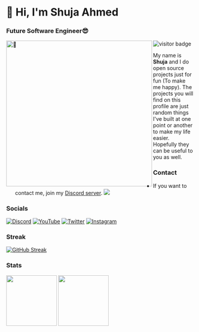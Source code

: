 <!--
**Shuja-Ahmed-Official/Shuja-Ahmed-Official** is a ✨ _special_ ✨ repository because its `README.md` (this file) appears on your GitHub profile.

Here are some ideas to get you started:

- 🔭 I’m currently working on ...
- 🌱 I’m currently learning ...
- 👯 I’m looking to collaborate on ...
- 🤔 I’m looking for help with ...
- 💬 Ask me about ...
- 📫 How to reach me: ...
- 😄 Pronouns: ...
- ⚡ Fun fact: ...
-->
# 👋 Hi, I'm Shuja Ahmed
### Future Software Engineer😎
![visitor badge](https://visitor-badge.glitch.me/badge?page_id=Shuja-Ahmed-Official.visitor-badge)
[<img align="left" width="390" alt="🦑" src="https://gist.githubusercontent.com/Shuja-Ahmed-Official/3c6eaedf50273adfb7a510822672f570/raw/general.svg">](#)

My name is **Shuja** and I do open source projects just for fun (To make me happy).
The projects you will find on this profile are just random things I've built at one point or another to make my life easier.
Hopefully they can be useful to you as well.

### Contact
- If you want to contact me, join my [Discord server](https://discord.gg/9mjwNGJHWH).
![](https://dcbadge.vercel.app/api/shield/754742219587584080)

### Socials
[![Discord](https://img.shields.io/badge/discord-5865F2?style=for-the-badge&logo=discord&logoColor=white)](https://discord.gg/9mjwNGJHWH)
[![YouTube](https://img.shields.io/badge/youtube-FF0000?style=for-the-badge&logo=youtube&logoColor=white)](https://youtube.com/@ShujaPlays)
[![Twitter](https://img.shields.io/badge/twitter-1DA1F2?style=for-the-badge&logo=twitter&logoColor=white)](https://twitter.com/Shuja__Ahmed)
[![Instagram](https://img.shields.io/badge/instagram-9F358B?style=for-the-badge&logo=instagram&logoColor=white)](https://instagram.com/shuja__plays)

### Streak
[![GitHub Streak](https://streak-stats.demolab.com?user=Shuja-Ahmed-Official&theme=tokyonight&border_radius=20)](https://git.io/streak-stats)

### Stats
<div>
  <img height="135px" src="https://github-readme-stats.vercel.app/api?username=Shuja-Ahmed-Official&theme=nord&show_icons=true&hide_title=true&hide_border=true&hide_rank=true&include_all_commits=true&count_private=true&line_height=21">
  <img height="135px" src="https://github-readme-stats.vercel.app/api/top-langs/?username=Shuja-Ahmed-Official&theme=nord&&hide_title=true&hide_border=true&layout=compact&langs_count=8">
</div>
